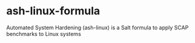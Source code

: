 # ash-linux-formula
Automated System Hardening (ash-linux) is a Salt formula to apply SCAP benchmarks to Linux systems
